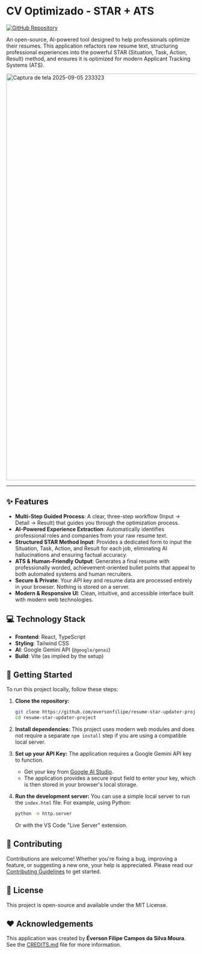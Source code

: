 # CV Optimizado - STAR + ATS

[![GitHub Repository](https://img.shields.io/badge/GitHub-Repository-blue?style=for-the-badge&logo=github)](https://github.com/eversonfilipe/resume-star-updater-project)

An open-source, AI-powered tool designed to help professionals optimize their resumes. This application refactors raw resume text, structuring professional experiences into the powerful STAR (Situation, Task, Action, Result) method, and ensures it is optimized for modern Applicant Tracking Systems (ATS).

<img width="1920" height="1080" alt="Captura de tela 2025-09-05 233323" src="https://github.com/user-attachments/assets/7c2ebc2f-2c64-4b8f-b240-bc2e8f5e27a9" alt="Print da tela inicial da aplicação open-source."/>

---

## ✨ Features

- **Multi-Step Guided Process**: A clear, three-step workflow (Input -> Detail -> Result) that guides you through the optimization process.
- **AI-Powered Experience Extraction**: Automatically identifies professional roles and companies from your raw resume text.
- **Structured STAR Method Input**: Provides a dedicated form to input the Situation, Task, Action, and Result for each job, eliminating AI hallucinations and ensuring factual accuracy.
- **ATS & Human-Friendly Output**: Generates a final resume with professionally worded, achievement-oriented bullet points that appeal to both automated systems and human recruiters.
- **Secure & Private**: Your API key and resume data are processed entirely in your browser. Nothing is stored on a server.
- **Modern & Responsive UI**: Clean, intuitive, and accessible interface built with modern web technologies.

## 💻 Technology Stack

- **Frontend**: React, TypeScript
- **Styling**: Tailwind CSS
- **AI**: Google Gemini API (`@google/genai`)
- **Build**: Vite (as implied by the setup)

## 🚀 Getting Started

To run this project locally, follow these steps:

1.  **Clone the repository:**
    ```bash
    git clone https://github.com/eversonfilipe/resume-star-updater-project.git
    cd resume-star-updater-project
    ```

2.  **Install dependencies:**
    This project uses modern web modules and does not require a separate `npm install` step if you are using a compatible local server.

3.  **Set up your API Key:**
    The application requires a Google Gemini API key to function.
    - Get your key from [Google AI Studio](https://aistudio.google.com/app/apikey).
    - The application provides a secure input field to enter your key, which is then stored in your browser's local storage.

4.  **Run the development server:**
    You can use a simple local server to run the `index.html` file. For example, using Python:
    ```bash
    python -m http.server
    ```
    Or with the VS Code "Live Server" extension.

## 🤝 Contributing

Contributions are welcome! Whether you're fixing a bug, improving a feature, or suggesting a new one, your help is appreciated. Please read our [Contributing Guidelines](./docs/CONTRIBUTING.md) to get started.

## 📄 License

This project is open-source and available under the MIT License.

## ❤️ Acknowledgements

This application was created by **Éverson Filipe Campos da Silva Moura**. See the [CREDITS.md](./CREDITS.md) file for more information.
